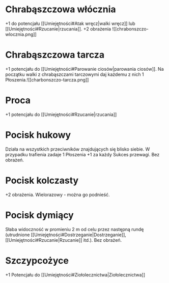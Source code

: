 # Chrabąszczowa włócznia
+1 do potencjału [[Umiejętności#Atak wręcz|walki wręcz]] lub [[Umiejętności#Rzucanie|rzucania]]. +2 obrażenia
![[chrabonszczo-wlocznia.png]]
# Chrabąszczowa tarcza
+1 potencjału do [[Umiejętności#Parowanie ciosów|parowania ciosów]]. 
Na początku walki z chrabąszczami tarczowymi daj każdemu z nich 1 Płoszenia.![[charbonszczo-tarcza.png]]

# Proca
+1 potencjału do [[Umiejętności#Rzucanie|rzucania]]
# Pocisk hukowy
Działa na wszystkich przeciwników znajdujących się blisko siebie. W przypadku trafienia zadaje 1 Płoszenia +1 za każdy Sukces przewagi. Bez obrażeń.
# Pocisk kolczasty
+2 obrażenia. Wielorazowy - można go podnieść.
# Pocisk dymiący
Słaba widoczność w promieniu 2 m od celu przez następną rundę
(utrudnione [[Umiejętności#Dostrzeganie|Dostrzeganie]], [[Umiejętności#Rzucanie|Rzucanie]] itd.). Bez obrażeń.

# Szczypcożyce
+1 Potencjału do [[Umiejętności#Ziołolecznictwa|Ziołolecznictwa]]
